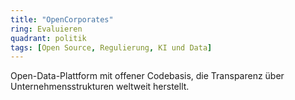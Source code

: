 ```yaml
---
title: "OpenCorporates"
ring: Evaluieren
quadrant: politik
tags: [Open Source, Regulierung, KI und Data]
---
```


Open-Data-Plattform mit offener Codebasis, die Transparenz über Unternehmensstrukturen weltweit herstellt.

